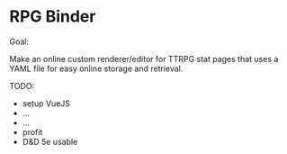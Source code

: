 # RPG Binder

Goal:

Make an online custom renderer/editor for TTRPG stat pages that uses a YAML file for easy online storage and retrieval.

TODO:
 - setup VueJS  
 - ...
 - ...
 - profit
 - D&D 5e usable
